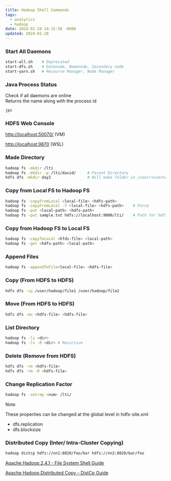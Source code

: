 ```yaml
---
title: Hadoop Shell Commands
tags:
  - analytics
  - hadoop
date: 2024-01-28 14:15:56 -0600
updated: 2024-01-28
---
```


### Start All Daemons

````bash
start-all.sh 	# Deprecated
start-dfs.sh 	# Datenode, Namenode, Secondary node
start-yarn.sh 	# Recourse Manager, Node Manager
````

### Java Process Status

Check if all daemons are online  
Returns the name along with the process id

````bash
jps 
````

### HDFS Web Console

<http://localhost:50070/> (VM)

<http://localhost:9870> (WSL)

### Made Directory

````bash
hadoop fs -mkdir /lti
hadoop fs -mkdir -p /lti/david/ 	# Parent Directory
hdfs dfs -mkdir day2 				# Will make folder in /user/<username>/
````

### Copy from Local FS to Hadoop FS

````bash
hadoop fs -copyFromLocal <local-file> <hdfs-path>
hadoop fs -copyFromLocal -f <local-file> <hdfs-path> 	# Force
hadoop fs -put <local-path> <hdfs-path>
hadoop fs -put sample.txt hdfs://localhost:9000/lti/ 	# Path for hdfs on other system
````

### Copy from Hadoop FS to Local FS

````bash
hadoop fs -copyToLocal <hfds-file> <local-path>
hadoop fs -get <hdfs-path> <local-path>
````

### Append Files

````bash
hadoop fs -appendToFile<local-file> <hdfs-file>
````

### Copy (From HDFS to HDFS)

````bash
hdfs dfs -cp /user/hadoop/file1 /user/hadoop/file2
````

### Move (From HDFS to HDFS)

````bash
hdfs dfs -mv <hdfs-file> <hdfs-file>
````

### List Directory

````bash
hadoop fs -ls <dir>
hadoop fs -ls -R <dir> # Recursive
````

### Delete (Remove from HDFS)

````bash
hdfs dfs -rm <hdfs-file>
hdfs dfs -rm -R <hdfs-file>
````

### Change Replication Factor

````bash
hadoop fs -setrep <num> /lti/
````

 > [!NOTE]
 > These properties can be changed at the global level in hdfs-site.xml
 > * dfs.replication
 > * dfs.blocksize

### Distributed Copy (Inter/ Intra-Cluster Copying)

````bash
hadoop distcp hdfs://nn1:8020/foo/bar hdfs://nn2:8020/bar/foo
````

[Apache Hadoop 2.4.1 - File System Shell Guide](https://hadoop.apache.org/docs/r2.4.1/hadoop-project-dist/hadoop-common/FileSystemShell.html)  

[Apache Hadoop Distributed Copy – DistCp Guide](https://hadoop.apache.org/docs/current/hadoop-distcp/DistCp.html)
